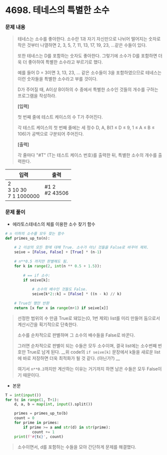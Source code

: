 # 4698. 테네스의 특별한 소수

### 문제 내용

> 테네스는 소수를 좋아한다. 소수란 1과 자기 자신만으로 나뉘어 떨어지는 숫자로 작은 것부터 나열하면 2, 3, 5, 7, 11, 13, 17, 19, 23, …같은 수들이 있다.
>
> 또한 테네스는 D를 포함하는 숫자도 좋아한다. 그렇기에 소수가 D를 포함하면 더욱 더 좋아하여 특별한 소수라고 부르기로 했다.
>
> 예를 들어 D = 3이면 3, 13, 23, … 같은 소수들이 3을 포함하였으므로 테네스는 이런 숫자들을 특별한 소수라고 부를 것이다.
>
> D가 주어질 때, A이상 B이하의 수 중에서 특별한 소수인 것들의 개수를 구하는 프로그램을 작성하라.
>
> 
> **[입력]**
>
> 첫 번째 줄에 테스트 케이스의 수 T가 주어진다.
>
> 각 테스트 케이스의 첫 번째 줄에는 세 정수 D, A, B(1 ≤ D ≤ 9, 1 ≤ A ≤ B ≤ 106)가 공백으로 구분되어 주어진다.
>
> **[출력]**
>
> 각 줄마다 "#T" (T는 테스트 케이스 번호)를 출력한 뒤, 특별한 소수의 개수를 출력한다.

| 입력                            | 출력               |
| ------------------------------- | ------------------ |
| 2<br />3 10 30<br />7 1 1000000 | #1 2<br />#2 43506 |



### 문제 풀이

- 에라토스테네스의 체를 이용한 소수 찾기 함수

```python
# n 이하의 소수를 모두 찾는 함수
def primes_up_to(n):
    
    # 2 이상의 모든 항에 대해 True. 소수가 아닌 것들을 False로 바꾸어 제외.
    seive = [False, False] + [True] * (n-1)
    
    # n**0.5 까지만 판별해도 됨.
    for k in range(2, int(n ** 0.5 + 1.5)):
        
        # == if 소수:
        if seive[k]:
            
            # 소수의 배수인 것들도 False.
            seive[k*2::k] = [False] * ((n - k) // k)
            
    # True인 행만 반환
    return [x for x in range(n+1) if seive[x]]
```

> 선정한 범위의 수 만큼 True로 돼있는(0, 1번 제외) list를 미리 만들어 둠으로서 계산시간을 획기적으로 단축한다.
>
> 소수를 순차적으로 판별하며 그 소수의 배수들을 False로 바꾼다.
>
> 그러면 순차적으로 판별이 되는 수들은 모두 소수이며, 결국 list에는 소수번째 번호만 True로 남게 된다.
> __위 code의 `if seive[k]` 문장에서 k들을 새로운 list에 바로 저장하면 더욱 최적화가 될 것 같다. (아닌가?) __
>
> 여기서 `n**0.2`까지만 계산하는 이유는 거기까지 하면 남은 수들은 모두 False이기 때문이다.



- 본문

```python
T = int(input())
for tc in range(1, T+1):
    d, a, b = map(int, input().split())

    primes = primes_up_to(b)
    count = 0
    for prime in primes:
        if prime >= a and str(d) in str(prime):
            count += 1
    print(f'#{tc}', count)
```

> 소수이면서, d를 포함하는 수들을 모아 간단하게 문제를 해결했다.